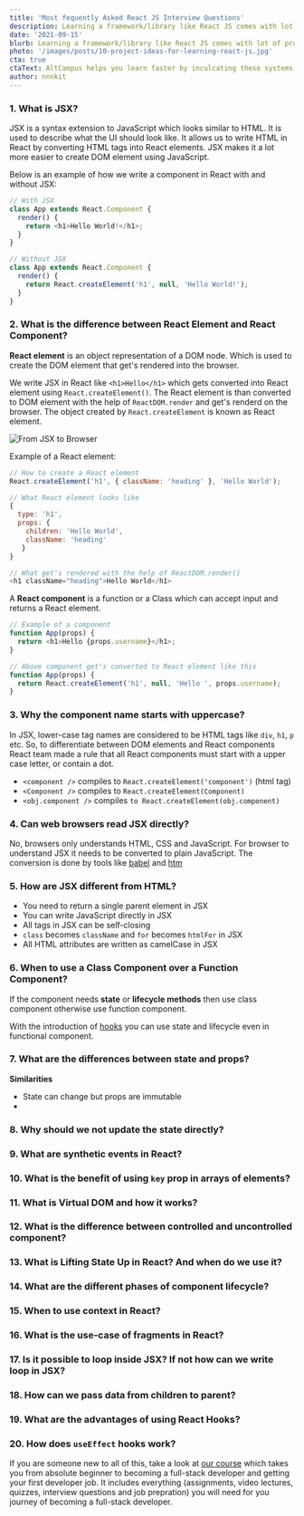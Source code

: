 ```yaml
---
title: 'Most fequently Asked React JS Interview Questions'
description: Learning a framework/library like React JS comes with lot of practice. For practice we need different project ideas. In this list I will help you with projects to create while learning React JS
date: '2021-09-15'
blurb: Learning a framework/library like React JS comes with lot of practice. For practice we need different project ideas. In this list I will help you with projects to create while learning React JS
photo: '/images/posts/10-project-ideas-for-learning-react-js.jpg'
cta: true
ctaText: AltCampus helps you learn faster by inculcating these systems as part of the learning model. 🙌
author: nnnkit
---
```


### 1. What is JSX?

JSX is a syntax extension to JavaScript which looks similar to HTML. It is used to describe what the UI should look like. It allows us to write HTML in React by converting HTML tags into React elements. JSX makes it a lot more easier to create DOM element using JavaScript.

Below is an example of how we write a component in React with and without JSX:

```js
// With JSX
class App extends React.Component {
  render() {
    return <h1>Hello World!</h1>;
  }
}

// Without JSX
class App extends React.Component {
  render() {
    return React.createElement('h1', null, 'Hello World!');
  }
}
```

### 2. What is the difference between React Element and React Component?

**React element** is an object representation of a DOM node. Which is used to create the DOM element that get's rendered into the browser.

We write JSX in React like `<h1>Hello</h1>` which gets converted into React element using `React.createElement()`. The React element is than converted to DOM element with the help of `ReactDOM.render` and get's renderd on the browser. The object created by `React.createElement` is known as React element.

![From JSX to Browser](/images/posts/ultimate-guide-to-react/element.png)

Example of a React element:

```js
// How to create a React element
React.createElement('h1', { className: 'heading' }, 'Hello World');

// What React element looks like
{
  type: 'h1',
  props: {
    children: 'Hello World',
    className: 'heading'
   }
}

// What get's rendered with the help of ReactDOM.render()
<h1 className="heading">Hello World</h1>
```

A **React component** is a function or a Class which can accept input and returns a React element.

```js
// Example of a component
function App(props) {
  return <h1>Hello {props.username}</h1>;
}

// Above component get's converted to React element like this
function App(props) {
  return React.createElement('h1', null, 'Hello ', props.username);
}
```

### 3. Why the component name starts with uppercase?

In JSX, lower-case tag names are considered to be HTML tags like `div`, `h1`, `p` etc. So, to differentiate between DOM elements and React components React team made a rule that all React components must start with a upper case letter, or contain a dot.

- `<component />` compiles to `React.createElement('component')` (html tag)
- `<Component />` compiles to `React.createElement(Component)`
- `<obj.component />` compiles `to React.createElement(obj.component)`

### 4. Can web browsers read JSX directly?

No, browsers only understands HTML, CSS and JavaScript. For browser to understand JSX it needs to be converted to plain JavaScript. The conversion is done by tools like [babel](https://babeljs.io/repl) and [htm](https://github.com/developit/htm)

### 5. How are JSX different from HTML?

- You need to return a single parent element in JSX
- You can write JavaScript directly in JSX
- All tags in JSX can be self-closing
- `class` becomes `className` and `for` becomes `htmlFor` in JSX
- All HTML attributes are written as camelCase in JSX

### 6. When to use a Class Component over a Function Component?

If the component needs **state** or **lifecycle methods** then use class component otherwise use function component.

With the introduction of [hooks](https://reactjs.org/docs/hooks-intro.html) you can use state and lifecycle even in functional component.

### 7. What are the differences between state and props?

**Similarities**

- State can change but props are immutable
-

### 8. Why should we not update the state directly?

### 9. What are synthetic events in React?

### 10. What is the benefit of using `key` prop in arrays of elements?

### 11. What is Virtual DOM and how it works?

### 12. What is the difference between controlled and uncontrolled component?

### 13. What is Lifting State Up in React? And when do we use it?

### 14. What are the different phases of component lifecycle?

### 15. When to use context in React?

### 16. What is the use-case of fragments in React?

### 17. Is it possible to loop inside JSX? If not how can we write loop in JSX?

### 18. How can we pass data from children to parent?

### 19. What are the advantages of using React Hooks?

### 20. How does `useEffect` hooks work?

If you are someone new to all of this, take a look at [our course](https://altcampus.school) which takes you from absolute beginner to becoming a full-stack developer and getting your first developer job. It includes everything (assignments, video lectures, quizzes, interview questions and job prepration) you will need for you journey of becoming a full-stack developer.
